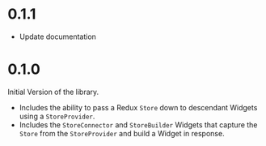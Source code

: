 # 0.1.1

  * Update documentation

# 0.1.0

Initial Version of the library. 

  * Includes the ability to pass a Redux `Store` down to descendant Widgets using a `StoreProvider`. 
  * Includes the `StoreConnector` and `StoreBuilder` Widgets that capture the `Store` from the `StoreProvider` and build a Widget in response.